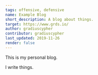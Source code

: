 ```yaml
---
tags: offensive, defensive
name: Example Blog
short_description: A blog about things.
target: https://www.grds.io/
author: gradiuscypher
contributor: gradiuscypher
last_updated: 2019-11-26
render: false
---
```


This is my personal blog.

I write things.